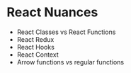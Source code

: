 # React Nuances

- React Classes vs React Functions
- React Redux
- React Hooks
- React Context
- Arrow functions vs regular functions
